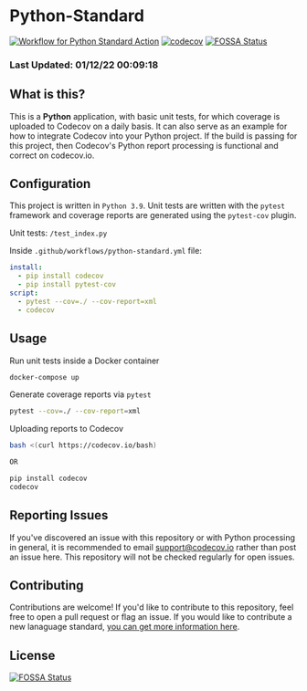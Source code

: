 # Python-Standard

[![Workflow for Python Standard Action](https://github.com/codecov/python-standard/actions/workflows/python-standard.yml/badge.svg)](https://github.com/codecov/python-standard/actions/workflows/python-standard.yml) [![codecov](https://codecov.io/gh/codecov/Python-Standard/branch/master/graph/badge.svg)](https://codecov.io/gh/codecov/Python-Standard)
[![FOSSA Status](https://app.fossa.com/api/projects/git%2Bgithub.com%2Fcodecov%2Fpython-standard.svg?type=shield)](https://app.fossa.com/projects/git%2Bgithub.com%2Fcodecov%2Fpython-standard?ref=badge_shield)

### Last Updated: 01/12/22 00:09:18

## What is this?

This is a **Python** application, with basic unit tests, for which coverage is uploaded to Codecov on a daily basis. It can also serve as an example for how to integrate Codecov into your Python project. If the build is passing for this project, then Codecov's Python report processing is functional and correct on codecov.io.

## Configuration

This project is written in `Python 3.9`. Unit tests are written with the `pytest` framework and coverage reports are generated using the `pytest-cov` plugin.

Unit tests: `/test_index.py`

Inside `.github/workflows/python-standard.yml` file:
```yaml
install:
  - pip install codecov
  - pip install pytest-cov
script:
  - pytest --cov=./ --cov-report=xml
  - codecov
```

## Usage

Run unit tests inside a Docker container
```bash
docker-compose up
```

Generate coverage reports via `pytest`
```bash
pytest --cov=./ --cov-report=xml
```

Uploading reports to Codecov
```bash
bash <(curl https://codecov.io/bash)

OR

pip install codecov
codecov
```

## Reporting Issues

If you've discovered an issue with this repository or with Python processing in general, it is recommended to email support@codecov.io rather than post an issue here. This repository will not be checked regularly for open issues.

## Contributing

Contributions are welcome! If you'd like to contribute to this repository, feel free to open a pull request or flag an issue. If you would like to contribute a new lanaguage standard, [you can get more information here](https://github.com/codecov/standards-scripts/blob/master/README.md#contributing). 


## License
[![FOSSA Status](https://app.fossa.com/api/projects/git%2Bgithub.com%2Fcodecov%2Fpython-standard.svg?type=large)](https://app.fossa.com/projects/git%2Bgithub.com%2Fcodecov%2Fpython-standard?ref=badge_large)